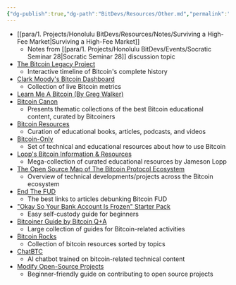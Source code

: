 ```yaml
---
{"dg-publish":true,"dg-path":"BitDevs/Resources/Other.md","permalink":"/bit-devs/resources/other/","title":"Other","noteIcon":"3","created":"2023-01-21T15:57:37.317-10:00","updated":"2024-03-12T20:22:17.750-10:00"}
---
```


- [[para/1. Projects/Honolulu BitDevs/Resources/Notes/Surviving a High-Fee Market\|Surviving a High-Fee Market]]
	- Notes from [[para/1. Projects/Honolulu BitDevs/Events/Socratic Seminar 28\|Socratic Seminar 28]] discussion topic
- [The Bitcoin Legacy Project](https://www.thebitcoinlegacyproject.org/)
	- Interactive timeline of Bitcoin's complete history
- [Clark Moody's Bitcoin Dashboard](https://bitcoin.clarkmoody.com/dashboard/)
	- Collection of live Bitcoin metrics
- [Learn Me A Bitcoin (By Greg Walker)](https://learnmeabitcoin.com/)
- [Bitcoin Canon](https://www.swanbitcoin.com/canon)
	- Presents thematic collections of the best Bitcoin educational content, curated by Bitcoiners
- [Bitcoin Resources](https://bitcoin-resources.com/)
	- Curation of educational books, articles, podcasts, and videos
- [Bitcoin-Only](https://bitcoin-only.com/)
	- Set of technical and educational resources about how to use Bitcoin
- [Lopp's Bitcoin Information & Resources](https://www.bitcoin.page)
	- Mega-collection of curated educational resources by Jameson Lopp
- [The Open Source Map of The Bitcoin Protocol Ecosystem](https://www.ekosys.org/)
	- Overview of technical developments/projects across the Bitcoin ecosystem
- [End The FUD](https://endthefud.org/)
	- The best links to articles debunking Bitcoin FUD
- ["Okay So Your Bank Account Is Frozen" Starter Pack](https://bankaccountfrozen.com/)
	- Easy self-custody guide for beginners
- [Bitcoiner Guide by Bitcoin Q+A](https://bitcoiner.guide/)
	- Large collection of guides for Bitcoin-related activities
- [Bitcoin Rocks](https://bitcoin.rocks/)
	- Collection of bitcoin resources sorted by topics
- [ChatBTC](https://www.chatbtc.dev/)
	- AI chatbot trained on bitcoin-related technical content
- [Modify Open-Source Projects](https://bitcoiner.guide/fork/)
	- Beginner-friendly guide on contributing to open source projects
